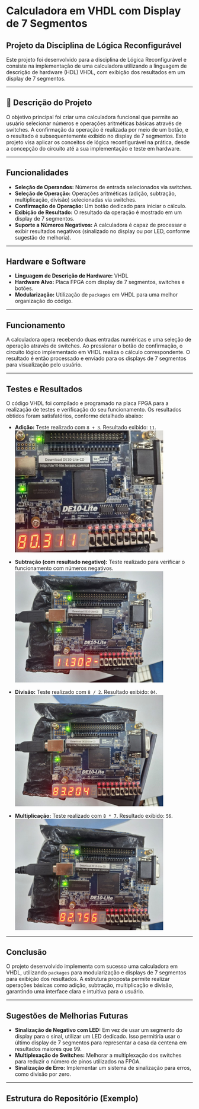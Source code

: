 # Calculadora em VHDL com Display de 7 Segmentos

## Projeto da Disciplina de Lógica Reconfigurável

Este projeto foi desenvolvido para a disciplina de Lógica Reconfigurável e consiste na implementação de uma calculadora utilizando a linguagem de descrição de hardware (HDL) VHDL, com exibição dos resultados em um display de 7 segmentos.

---

## 📝 Descrição do Projeto

O objetivo principal foi criar uma calculadora funcional que permite ao usuário selecionar números e operações aritméticas básicas através de switches. A confirmação da operação é realizada por meio de um botão, e o resultado é subsequentemente exibido no display de 7 segmentos. Este projeto visa aplicar os conceitos de lógica reconfigurável na prática, desde a concepção do circuito até a sua implementação e teste em hardware.

---

##  Funcionalidades

* **Seleção de Operandos:** Números de entrada selecionados via switches.
* **Seleção de Operação:** Operações aritméticas (adição, subtração, multiplicação, divisão) selecionadas via switches.
* **Confirmação de Operação:** Um botão dedicado para iniciar o cálculo.
* **Exibição de Resultado:** O resultado da operação é mostrado em um display de 7 segmentos.
* **Suporte a Números Negativos:** A calculadora é capaz de processar e exibir resultados negativos (sinalizado no display ou por LED, conforme sugestão de melhoria).

---

##  Hardware e Software

* **Linguagem de Descrição de Hardware:** VHDL
* **Hardware Alvo:** Placa FPGA com display de 7 segmentos, switches e botões.
* **Modularização:** Utilização de `packages` em VHDL para uma melhor organização do código.

---

##  Funcionamento

A calculadora opera recebendo duas entradas numéricas e uma seleção de operação através de switches. Ao pressionar o botão de confirmação, o circuito lógico implementado em VHDL realiza o cálculo correspondente. O resultado é então processado e enviado para os displays de 7 segmentos para visualização pelo usuário.

---

##  Testes e Resultados

O código VHDL foi compilado e programado na placa FPGA para a realização de testes e verificação do seu funcionamento. Os resultados obtidos foram satisfatórios, conforme detalhado abaixo:

* **Adição:** Teste realizado com `8 + 3`. Resultado exibido: `11`.
    <img src="Img/placa1.png" alt="Teste de soma na placa" width="400">

* **Subtração (com resultado negativo):** Teste realizado para verificar o funcionamento com números negativos.
    <img src="Img/placa2.png" alt="Teste de sub na placa" width="400">

* **Divisão:** Teste realizado com `8 / 2`. Resultado exibido: `04`.
    <img src="Img/placa3.png" alt="Teste de div na placa" width="400">

* **Multiplicação:** Teste realizado com `8 * 7`. Resultado exibido: `56`.
    <img src="Img/placa4.png" alt="Teste de mult na placa" width="400">

---

##  Conclusão

O projeto desenvolvido implementa com sucesso uma calculadora em VHDL, utilizando `packages` para modularização e displays de 7 segmentos para exibição dos resultados. A estrutura proposta permite realizar operações básicas como adição, subtração, multiplicação e divisão, garantindo uma interface clara e intuitiva para o usuário.

---

##  Sugestões de Melhorias Futuras

* **Sinalização de Negativo com LED:** Em vez de usar um segmento do display para o sinal, utilizar um LED dedicado. Isso permitiria usar o último display de 7 segmentos para representar a casa da centena em resultados maiores que 99.
* **Multiplexação de Switches:** Melhorar a multiplexação dos switches para reduzir o número de pinos utilizados na FPGA.
* **Sinalização de Erro:** Implementar um sistema de sinalização para erros, como divisão por zero.

---

##  Estrutura do Repositório (Exemplo)
